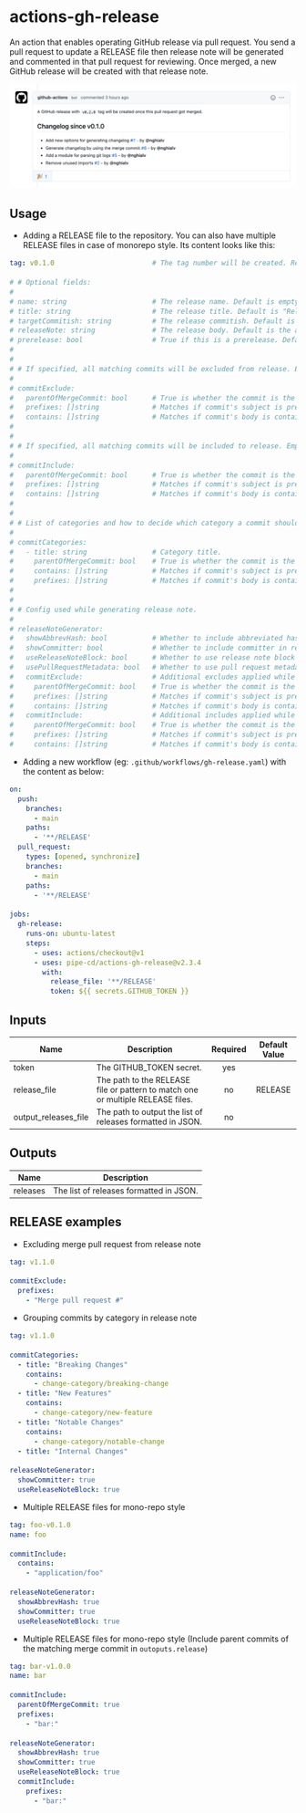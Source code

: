# actions-gh-release

An action that enables operating GitHub release via pull request. You send a pull request to update a RELEASE file then release note will be generated and commented in that pull request for reviewing. Once merged, a new GitHub release will be created with that release note.

![](https://github.com/pipe-cd/actions-gh-release/blob/main/assets/changelog-comment.png)

## Usage

- Adding a RELEASE file to the repository. You can also have multiple RELEASE files in case of monorepo style. Its content looks like this:

``` yaml
tag: v0.1.0                        # The tag number will be created. Required.

# # Optional fields:
#
# name: string                     # The release name. Default is empty.
# title: string                    # The release title. Default is "Release ${tag}".
# targetCommitish: string          # The release commitish. Default is the merged commit.
# releaseNote: string              # The release body. Default is the auto-generated release note.
# prerelease: bool                 # True if this is a prerelease. Default is false.
#
#
# # If specified, all matching commits will be excluded from release. Empty means excluding nothing.
#
# commitExclude:
#   parentOfMergeCommit: bool      # True is whether the commit is the parent commit of the matching merge commit. Default is false.
#   prefixes: []string             # Matches if commit's subject is prefixed by one of the given values. Default is emtpy.
#   contains: []string             # Matches if commit's body is containing one of the given values. Default is emtpy.
#
#
# # If specified, all matching commits will be included to release. Empty means including alls.
#
# commitInclude:
#   parentOfMergeCommit: bool      # True is whether the commit is the parent commit of the matching merge commit. Default is false.
#   prefixes: []string             # Matches if commit's subject is prefixed by one of the given values. Default is emtpy.
#   contains: []string             # Matches if commit's body is containing one of the given values. Default is emtpy.
#
#
# # List of categories and how to decide which category a commit should belong to.
#
# commitCategories:
#   - title: string                # Category title.
#     parentOfMergeCommit: bool    # True is whether the commit is the parent commit of the matching merge commit. Default is false.
#     contains: []string           # Matches if commit's subject is prefixed by one of the given values. Default is emtpy.
#     prefixes: []string           # Matches if commit's body is containing one of the given values. Default is emtpy.
#
#
# # Config used while generating release note.
#
# releaseNoteGenerator:
#   showAbbrevHash: bool           # Whether to include abbreviated hash value in release note. Default is false.
#   showCommitter: bool            # Whether to include committer in release note. Default is true.
#   useReleaseNoteBlock: bool      # Whether to use release note block instead of commit message. Default is false.
#   usePullRequestMetadata: bool   # Whether to use pull request metadata instead of commit message when using merge-commit. If useReleaseNoteBlock is also true, release note block of pull request is used. Otherwise pull request title is used. If this option is set, showAbbrevHash and showCommitter is ignored. Default is false.
#   commitExclude:                 # Additional excludes applied while generating release note.
#     parentOfMergeCommit: bool    # True is whether the commit is the parent commit of the matching merge commit. Default is false.
#     prefixes: []string           # Matches if commit's subject is prefixed by one of the given values. Default is emtpy.
#     contains: []string           # Matches if commit's body is containing one of the given values. Default is emtpy.
#   commitInclude:                 # Additional includes applied while generating release note.
#     parentOfMergeCommit: bool    # True is whether the commit is the parent commit of the matching merge commit. Default is false.
#     prefixes: []string           # Matches if commit's subject is prefixed by one of the given values. Default is emtpy.
#     contains: []string           # Matches if commit's body is containing one of the given values. Default is emtpy.
```

- Adding a new workflow (eg: `.github/workflows/gh-release.yaml`) with the content as below:

```yaml
on:
  push:
    branches:    
      - main
    paths:
      - '**/RELEASE'
  pull_request:
    types: [opened, synchronize]
    branches:
      - main
    paths:
      - '**/RELEASE'

jobs:
  gh-release:
    runs-on: ubuntu-latest
    steps:
      - uses: actions/checkout@v1
      - uses: pipe-cd/actions-gh-release@v2.3.4
        with:
          release_file: '**/RELEASE'
          token: ${{ secrets.GITHUB_TOKEN }}
```

## Inputs

| Name                  | Description                                                                       | Required | Default Value |
|-----------------------|-----------------------------------------------------------------------------------|:--------:|:-------------:|
| token                 | The GITHUB_TOKEN secret.                                                          |    yes   |               |
| release_file          | The path to the RELEASE file or pattern to match one or multiple RELEASE files.   |    no    |    RELEASE    |
| output_releases_file  | The path to output the list of releases formatted in JSON.                        |    no    |               |

## Outputs

| Name            | Description                                          |
|-----------------|------------------------------------------------------|
| releases        | The list of releases formatted in JSON.              |

## RELEASE examples

- Excluding merge pull request from release note

``` yaml
tag: v1.1.0

commitExclude:
  prefixes:
    - "Merge pull request #"
```

- Grouping commits by category in release note

``` yaml
tag: v1.1.0

commitCategories:
  - title: "Breaking Changes"
    contains:
      - change-category/breaking-change
  - title: "New Features"
    contains:
      - change-category/new-feature
  - title: "Notable Changes"
    contains:
      - change-category/notable-change
  - title: "Internal Changes"

releaseNoteGenerator:
  showCommitter: true
  useReleaseNoteBlock: true
```

- Multiple RELEASE files for mono-repo style

``` yaml
tag: foo-v0.1.0
name: foo

commitInclude:
  contains:
    - "application/foo"

releaseNoteGenerator:
  showAbbrevHash: true
  showCommitter: true
  useReleaseNoteBlock: true
```

- Multiple RELEASE files for mono-repo style (Include parent commits of the matching merge commit in `outoputs.release`)


``` yaml
tag: bar-v1.0.0
name: bar

commitInclude:
  parentOfMergeCommit: true
  prefixes:
    - "bar:"

releaseNoteGenerator:
  showAbbrevHash: true
  showCommitter: true
  useReleaseNoteBlock: true
  commitInclude:
    prefixes:
      - "bar:"
```
